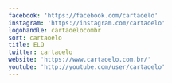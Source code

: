 ```yaml
---
facebook: 'https://facebook.com/cartaoelo'
instagram: 'https://instagram.com/cartaoelo'
logohandle: cartaoelocombr
sort: cartaoelo
title: ELO
twitter: cartaoelo
website: 'https://www.cartaoelo.com.br/'
youtube: 'http://youtube.com/user/cartaoelo'
---
```

